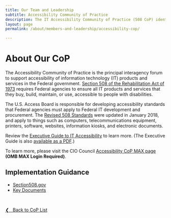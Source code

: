 ```yaml
---
title: Our Team and Leadership
subtitle: Accessibility Community of Practice
description: The IT Accessibility Community of Practice (508 CoP) identifies and promotes best practices for compliance with Section 508 law, and conformance to the Revised 508 Standards.
layout: page
permalink: /about/members-and-leadership/accessibility-cop/

---
```

# About Our CoP

The Accessibility Community of Practice is the principal interagency forum to support accessibility of information technology (IT) products and services in the Federal government. [Section 508 of the Rehabilitation Act of 1973](http://www.gpo.gov/fdsys/pkg/USCODE-2011-title29/html/USCODE-2011-title29-chap16-subchapV-sec794d.htm) requires Federal agencies to ensure all IT products and services that they buy, build, maintain, or use, accessible to people with disabilities.

The U.S. Access Board is responsible for developing accessibility standards that Federal agencies must apply to Federal IT development and procurement. The [Revised 508 Standards](https://www.access-board.gov/guidelines-and-standards/communications-and-it/about-the-ict-refresh/final-rule/text-of-the-standards-and-guidelines) were updated in January 2018, and apply to things such as computers, telecommunications equipment, printers, software, websites, information kiosks, and electronic documents.

Review the [Executive Guide to IT Accessibility](https://section508.gov/tools/playbooks/exec-guide-accessibility) to learn more. (The Executive Guide is also [available as a PDF](https://section508.gov/sites/default/files/Executive%20Guide%20to%20Federal%20IT%20Accessibility.pdf#overlay-context=tools/playbooks).)

To learn more, please visit the CIO Council [Accessibility CoP MAX page](https://community.max.gov/display/Egov/CIO+Council+Accessibility+Community+of+Practice) **(OMB MAX Login Required)**.

## Implementation Guidance
* [Section508.gov](https://www.section508.gov/)
* [Key Documents](https://community.max.gov/x/LRKSK)

&nbsp;

<a href="{{site.baseurl}}/about/members-and-leadership/#council-committees">&#10094; &nbsp; Back to CoP List</a><br>
